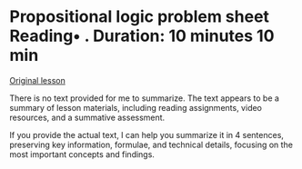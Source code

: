 # Propositional logic problem sheet Reading• . Duration: 10 minutes 10 min

[Original lesson](https://www.coursera.org/learn/uol-discrete-mathematics/supplement/vLPfe/propositional-logic-problem-sheet)

There is no text provided for me to summarize. The text appears to be a summary of lesson materials, including reading assignments, video resources, and a summative assessment. 

If you provide the actual text, I can help you summarize it in 4 sentences, preserving key information, formulae, and technical details, focusing on the most important concepts and findings.

